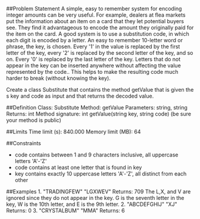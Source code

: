 ##Problem Statement
A simple, easy to remember system for encoding integer amounts can be very useful. For example, dealers at flea markets put the information about an item on a card that they let potential buyers see. They find it advantageous to encode the amount they originally paid for the item on the card.
A good system is to use a substitution code, in which each digit is encoded by a letter. An easy to remember 10-letter word or phrase, the key, is chosen. Every '1' in the value is replaced by the first letter of the key, every '2' is replaced by the second letter of the key, and so on. Every '0' is replaced by the last letter of the key. Letters that do not appear in the key can be inserted anywhere without affecting the value represented by the code.. This helps to make the resulting code much harder to break (without knowing the key).

Create a class Substitute that contains the method getValue that is given the s key and code as input and that returns the decoded value.

##Definition
Class: Substitute
Method: getValue
Parameters: string, string
Returns: int
Method signature: int getValue(string key, string code)
(be sure your method is public)

##Limits
Time limit (s): 840.000
Memory limit (MB): 64

##Constraints
- code contains between 1 and 9 characters inclusive, all uppercase letters 'A'-'Z'
- code contains at least one letter that is found in key
- key contains exactly 10 uppercase letters 'A'-'Z', all distinct from each other

##Examples
1.
"TRADINGFEW"
"LGXWEV"
Returns: 709
The L,X, and V are ignored since they do not appear in the key. G is the seventh letter in the key, W is the 10th letter, and E is the 9th letter.
2.
"ABCDEFGHIJ"
"XJ"
Returns: 0
3.
"CRYSTALBUM"
"MMA"
Returns: 6